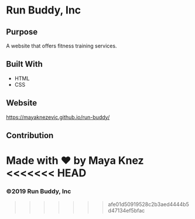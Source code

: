 # Run Buddy, Inc

## Purpose
A website that offers fitness training services. 

## Built With
* HTML
* CSS

## Website
https://mayaknezevic.github.io/run-buddy/

## Contribution
Made with ❤️ by Maya Knez
<<<<<<< HEAD
=======

### ©️2019 Run Buddy, Inc 
>>>>>>> afe01d50919528c2b3aed4444b5d47134ef5bfac
